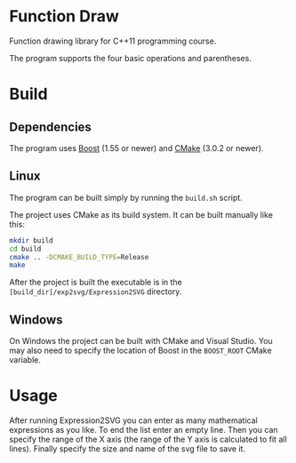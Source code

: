 # Function Draw
Function drawing library for C++11 programming course.

The program supports the four basic operations and parentheses.

# Build
## Dependencies
The program uses [Boost](http://www.boost.org) (1.55 or newer) 
and [CMake](https://cmake.org/) (3.0.2 or newer).

## Linux
The program can be built simply by running the `build.sh` script.

The project uses CMake as its build system. It can be built manually like this:
```bash
mkdir build
cd build
cmake .. -DCMAKE_BUILD_TYPE=Release
make
```
After the project is built the executable is in the `[build_dir]/exp2svg/Expression2SVG` directory.

## Windows
On Windows the project can be built with CMake and Visual Studio. 
You may also need to specify the location of Boost in the `BOOST_ROOT` CMake variable.

# Usage
After running Expression2SVG you can enter as many mathematical expressions as you like. To end the list enter an empty line.
Then you can specify the range of the X axis (the range of the Y axis is calculated to fit all lines). Finally specify the size and name of the svg file to save it.
